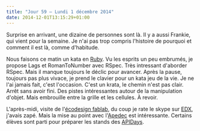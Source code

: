 ```yaml
---
title: "Jour 59 — Lundi 1 décembre 2014"
date: 2014-12-01T13:15:29+01:00
---
```


Surprise en arrivant, une dizaine de personnes sont là. Il y a aussi
Frankie, qui vient pour la semaine. Je n'ai pas trop compris l'histoire
de pourquoi et comment il est là, comme d'habitude.

Nous faisons ce matin un kata en [Ruby](https://ruby-lang.org). Vu les
esprits un peu embrumés, je propose Lags et RomanToNumber avec RSpec.
Très intressant d'aborder RSpec. Mais il manque toujours le déclic pour
avancer. Après la pause, toujours pas plus vivace, je prend le clavier
pour un kata jeu de la vie. Je ne l'ai jamais fait, c'est l'occasion.
C'est un krata, le chemin n'est pas clair. Arrêt sans avoir fini. Des
pistes intéressantes autour de la manipulation d'objet. Mais embrouille
entre la grille et les cellules. À revoir.

L'après-midi, visite de l'[écodesign
fablab](http://ecodesignfablab.org/), du coup je rate le skype sur
[EDX](https://www.edx.org/), j'avais zapé. Mais la mise au point avec
l'[Apedec](http://www.apedec.org/) est intéressante. Certains élèves
sont parti pour préparer les stands des
[APIDays](http://www.apidays.io/).


